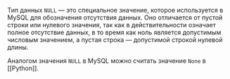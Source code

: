 

Тип данных `NULL` — это специальное значение, которое используется в MySQL для обозначения отсутствия данных. Оно отличается от пустой строки или нулевого значения, так как в действительности означает полное отсутствие данных, в то время как ноль является допустимым числовым значением, а пустая строка — допустимой строкой нулевой длины.

Аналогом значения `NULL` в MySQL можно считать значение `None` в [[Python]].